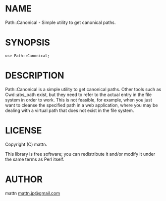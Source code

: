 # NAME

Path::Canonical - Simple utility to get canonical paths.

# SYNOPSIS

    use Path::Canonical;

# DESCRIPTION

Path::Canonical is a simple utility to get canonical paths.
Other tools such as Cwd::abs\_path exist, but they need to refer to the actual entry in the file system in order to work.
This is not feasible, for example, when you just want to cleanse the specified path in a web application, where you may
be dealing with a virtual path that does not exist in the file system.

# LICENSE

Copyright (C) mattn.

This library is free software; you can redistribute it and/or modify
it under the same terms as Perl itself.

# AUTHOR

mattn <mattn.jp@gmail.com>
